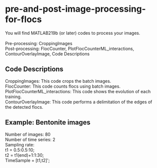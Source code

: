 # pre-and-post-image-processing-for-flocs

You will find MATLAB219b (or later) codes to process your images. <br />   
Pre-processing: CroppingImages <br /> 
Post-processing: FlocCounter, PlotFlocCounterML_interactions, ContourOverlayImage, Code Descriptions <br />
## Code Descriptions  
CroppingImages: This code crops the batch images. <br /> 
FlocCounter: This code counts flocs using batch images. <br />
PlotFlocCounterML_interactions: This code shows the evolution of each training. <br />
ContourOverlayImage: This code performs a delimitation of the edges of the detected flocs. <br />
## Example: Bentonite images
Number of images: 80 <br />
Number of time series: 2 <br />
Sampling rate: <br />
              t1 = 0.5:0.5:10; <br />
              t2 = t1(end)+1:1:30; <br />
              TimeSample = [t1,t2]'; <br />
